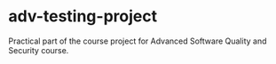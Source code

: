 # adv-testing-project
Practical part of the course project for Advanced Software Quality and Security course.
